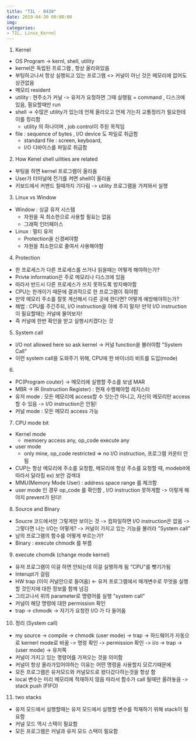 ```yaml
---
title: "TIL - 0430"
date: 2019-04-30 00:00:00
img:
categories:
- TIL, Linux_Kernel 
---
```


1. Kernel
- OS Program -> kernl, shell, utility 
- kernel은 독립된 프로그램 , 항상 올라와있음 
- 부팅하고나서 항상 실행되고 있는 프로그램 <> 커널이 아닌 것은 메모리에 없어도 상관없음 
- 메모리 resident 
- utility : 현주소가 커널 -> 유저가 요청하면 그때 실행됨 = command , 디스크에 있음, 필요할때만 run 
- shell -> 수많은 utility가 있는데 언제 올라오고 언제 가는지 교통정리가 필요한데 이를 정리함 
    - utility 의 하나이며 , job control이 주된 목적임 
- file : sequence of bytes , I/O device 도 파일로 취급함
    - standard file : screen, keyboard, 
    - I/O 디바이스를 파일로 취급함  

2. How Kenel shell uilities are related
- 부팅을 하면 kernel 프로그램이 올라옴 
- User가 터미널에 전기를 켜면 shell이 올라옴
- 키보드에서 커맨드 칠때까지 기다림 -> utility 프로그램을 가져와서 실행 

3. Linux vs Window
- Window : 싱글 유저 시스템
    - 자원을 꼭 최소한으로 사용할 필요는 없음
    - 그래픽 인터페이스
- Linux : 멀티 유저 
    - Protection을 신경써야함
    - 자원을 최소한으로 줄여서 사용해야함

4. Protection 
- 한 프로세스가 다른 프로세스를 쓰거나 읽을때는 어떻게 해야하는가?
- Privte information은 주로 메모리나 디스크에 있음 
- 따라서 반드시 다른 프로세스가 쓰지 못하도록 방지해야함 
- CPU는 한개이기 때문에 결과적으로 한 프로그램이 줘야함 
- 만약 메모리 주소를 잘못 계산해서 다른 곳에 한다면? 어떻게 예방해야하는가? 
- 해법 : CPU를 주긴주되, I/O instruction을 아예 주지 말자! 만약 I/O instruction이 필요할때는 커널에 물어보자!
- 즉 커널에 한번 확인을 받고 실행시키겠다는 것 

5. System call
- I/O not allowed here so ask kernel 
-> 커널 function을 불러야함 "System Call"
- 이런 system call을 도와주기 위해, CPU에 한 바이너리 비트를 도입(mode) 

6. 
- PC(Program couter) -> 메모리에 실행할 주소를 보냄 MAR 
- MBR -> IR (Instruction Register) : 현재 수행해야할 레지스터 
- 유저 mode : 모든 메모리에 access할 수 잇는건 아니고, 자신의 메모리만 access 할 수 있음 -> I/O instruction은 안됨!
- 커널 mode : 모든 메모리 access 가능 

7. CPU mode bit
- Kernel mode
    - memoery access any, op_code execute any 
- user mode 
    - only mine, op_code restricted => no I/O  instruction, 프로그램 카운터 안됨 
- CUP는 항상 메모리에 주소를 요청함, 메모리에 항상 주소를 요청할 때, modebit에 따라서 달라짐 ex) 보안 검색대 
- MMU(Memory Mode User) : address space range 를 체크함 
- user mode 인 경우 op_code 를 확인함 , I/O instruction 못하게함 -> 이렇게 해야지 prevent가 된다! 

8. Source and Binary 
- Soucre 코드에서만 그렇게만 보이는 것 -> 컴파일하면 I/O instruction은 없음 -> 그렇다면 나는 I/O는 어떻게? -> 커널이 가지고 있는 기능을 불러라 "System call"
- 남의 프로그램의 함수를 어떻게 부르는가? 
- Binary : execute chmodk 를 부름 

9. execute chomdk (change mode kernel)
- 유저 프로그램이 이걸 하면 안되는데 이걸 실행하게 됨 "CPU"를 뺏기가됨 
- Interupt가 걸림
- HW trap (이미 커널안으로 들어옴) <- 유저 프로그램에서 매개변수로 무엇을 실행할 것인지에 대한 정보를 함께 넘김 
- 그리고나서 위의 parameter로 명령어를 실행 "system call"
- 커널이 해당 명령에 대한 permission 확인 
- trap -> chmodk -> 자기가 요청한 I/O 가 다 들어옴 

10. 정리 (System call)
- my source -> compile -> chmodk (user mode) -> trap -> 하드웨어가 자동으로 kernerl mode로 바꿈 -> 명령 확인 -> permission 확인 -> i/o -> trap -> (user mode) -> 유저쪽
- 커널이 가지고 있는 명령어를 가져오는 것을 의미함 
- 커널이 항상 올라가있어야하는 이유는 어떤 명령을 사용할지 모르기때문에 
- 모든 프로그램은 유저모드와 커널모드로 왔다갔다하는것을 항상 함
- local 변수는 미리 메모리에 적재하지 않음 따라서 함수가 call 될때만 올려놓음 -> stack push  (FIFO)

11. two stacks
- 유저 모드에서 실행할때는 유저 모드에서 실행할 변수를 적재하기 위해 stack이 필요함 
- 커널 모드 역시 스택이 필요함
- 모든 프로그램은 커널과 유저 모드 스택이 필요함 
